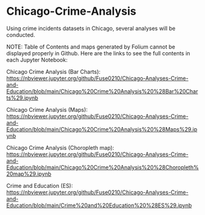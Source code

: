 # Chicago-Crime-Analysis
Using crime incidents datasets in Chicago, several analyses will be conducted. 

NOTE: Table of Contents and maps generated by Folium cannot be displayed properly in Github. Here are the links to see the full contents in each Jupyter Notebook: 

Chicago Crime Analysis (Bar Charts): https://nbviewer.jupyter.org/github/Fuse0210/Chicago-Analyses-Crime-and-Education/blob/main/Chicago%20Crime%20Analysis%20%28Bar%20Charts%29.ipynb

Chicago Crime Analysis (Maps): https://nbviewer.jupyter.org/github/Fuse0210/Chicago-Analyses-Crime-and-Education/blob/main/Chicago%20Crime%20Analysis%20%28Maps%29.ipynb

Chicago Crime Analysis (Choropleth map): https://nbviewer.jupyter.org/github/Fuse0210/Chicago-Analyses-Crime-and-Education/blob/main/Chicago%20Crime%20Analysis%20%28Choropleth%20map%29.ipynb

Crime and Education (ES): https://nbviewer.jupyter.org/github/Fuse0210/Chicago-Analyses-Crime-and-Education/blob/main/Crime%20and%20Education%20%28ES%29.ipynb


